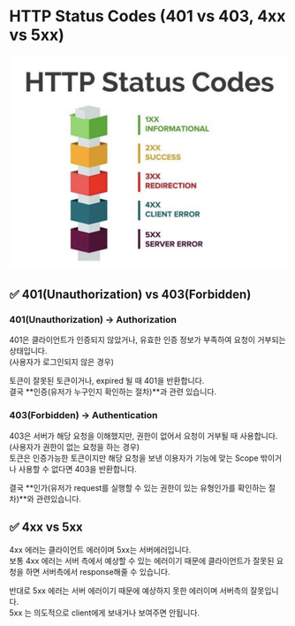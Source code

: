 # HTTP Status Codes (401 vs 403, 4xx vs 5xx)

![HTTP_status_code](./img/HTTP_status_code.png)

## ✅ 401(Unauthorization) vs 403(Forbidden)

### 401(Unauthorization) → Authorization

401은 클라이언트가 인증되지 않았거나, 유효한 인증 정보가 부족하여 요청이 거부되는 상태입니다.  
(사용자가 로그인되지 않은 경우)

토큰이 잘못된 토큰이거나, expired 될 때 401을 반환합니다.  
결국 **인증(유저가 누구인지 확인하는 절차)**과 관련 있습니다. 

### 403(Forbidden) → Authentication

403은 서버가 해당 요청을 이해했지만, 권한이 없어서 요청이 거부될 때 사용합니다.  
(사용자가 권한이 없는 요청을 하는 경우)  
토큰은 인증가능한 토큰이지만 해당 요청을 보낸 이용자가 기능에 맞는 Scope 밖이거나 사용할 수 없다면 403을 반환합니다.

결국 **인가(유저가 request를 실행할 수 있는 권한이 있는 유형인가를 확인하는 절차)**와 관련있습니다. 

## ✅ 4xx vs 5xx

4xx 에러는 클라이언트 에러이며 5xx는 서버에러입니다.  
보통 4xx 에러는 서버 측에서 예상할 수 있는 에러이기 때문에 클라이언트가 잘못된 요청을 하면 서버측에서 response해줄 수 있습니다.  

반대로 5xx 에러는 서버 에러이기 때문에 예상하지 못한 에러이며 서버측의 잘못입니다.  
5xx 는 의도적으로 client에게 보내거나 보여주면 안됩니다.